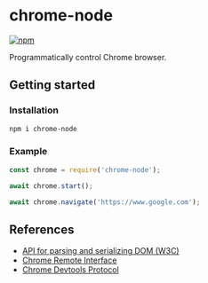 # chrome-node

[![npm](https://img.shields.io/npm/v/chrome-node.svg?style=flat-square)]()

Programmatically control Chrome browser.

## Getting started

### Installation

```sh
npm i chrome-node
```

### Example

```js
const chrome = require('chrome-node');

await chrome.start();

await chrome.navigate('https://www.google.com');
```

## References

 - [API for parsing and serializing DOM (W3C)](https://w3c.github.io/DOM-Parsing/#apis-for-parsing-and-serializing-dom)
 - [Chrome Remote Interface](https://github.com/cyrus-and/chrome-remote-interface)
 - [Chrome Devtools Protocol](https://chromedevtools.github.io/devtools-protocol)
